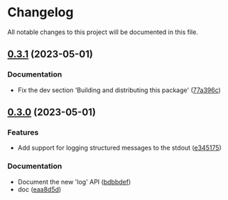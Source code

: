 # Changelog

All notable changes to this project will be documented in this file. 

## [0.3.1](https://github.com/nicolasdao/pypuffy/compare/v0.3.0...v0.3.1) (2023-05-01)

### Documentation

- Fix the dev section 'Building and distributing this package' ([77a396c](https://github.com/nicolasdao/pypuffy/commit/77a396c))


## [0.3.0](https://github.com/nicolasdao/pypuffy/compare/v0.2.0...v0.3.0) (2023-05-01)

### Features

- Add support for logging structured  messages to the stdout ([e345175](https://github.com/nicolasdao/pypuffy/commit/e345175))

### Documentation

- Document the new 'log' API ([bdbbdef](https://github.com/nicolasdao/pypuffy/commit/bdbbdef))
- doc ([eaa8d5d](https://github.com/nicolasdao/pypuffy/commit/eaa8d5d))


